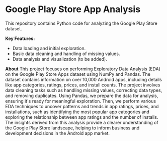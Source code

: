 # Google Play Store App Analysis

This repository contains Python code for analyzing the Google Play Store dataset. 

**Key Features:**

- Data loading and initial exploration.
- Basic data cleaning and handling of missing values.
- Data analysis and visualization (to be added).


**About**
This project focuses on performing Exploratory Data Analysis (EDA) on
the Google Play Store Apps dataset using NumPy and Pandas. The dataset
contains information on over 10,000 Android apps, including details like
app categories, ratings, prices, and install counts. The project involves
data cleaning tasks such as handling missing values, correcting data
types, and removing duplicates. Using Pandas, we prepare the data for
analysis, ensuring it's ready for meaningful exploration. Then, we
perform various EDA techniques to uncover patterns and trends in app
ratings, prices, and installations, such as identifying the most popular app
categories and exploring the relationship between app ratings and the
number of installs. The insights derived from this analysis provide a
clearer understanding of the Google Play Store landscape, helping to
inform business and development decisions in the Android app market.
